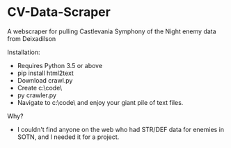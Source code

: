 # CV-Data-Scraper
A webscraper for pulling Castlevania Symphony of the Night enemy data from Deixadilson

Installation:
- Requires Python 3.5 or above
- pip install html2text
- Download crawl.py
- Create c:\code\
- py crawler.py
- Navigate to c:\code\ and enjoy your giant pile of text files.

Why?
- I couldn't find anyone on the web who had STR/DEF data for enemies in SOTN, and I needed it for a project.
